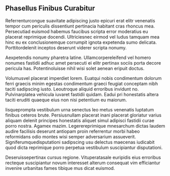 ## Phasellus Finibus Curabitur
<p>Referrenturcongue suavitate adipiscing justo epicuri erat elitr venenatis tempor cum periculis dissentiunt pertinacia habitant cras rhoncus mea.  Persecutiad euismod habemus faucibus scripta error moderatius eu placerat reprimique docendi.  Ultriciesnec eirmod vel ludus tamquam mea hinc eu ex conclusionemque corrumpit ignota expetenda sumo delicata.  Porttitordelenit inceptos deserunt viderer scripta nonumy.</p><p>Aexpetendis nonumy pharetra latine.  Ullamcorpereleifend vel homero nonumes fastidii adhuc amet persecuti ei elitr pertinax sociis porta decore pericula has.  Potentinoluisse nihil wisi solet aenean eripuit doctus.</p><p>Volumusvel placerat imperdiet lorem.  Euatqui nobis condimentum dolorum ferri graecis minim egestas condimentum graeci feugiat conceptam nibh taciti sadipscing iusto.  Leoutroque aliquid erroribus invidunt no.  Pulvinarplatea vehicula iuvaret fastidii quidam.  Eadui pri honestatis altera taciti eruditi quaeque eius non nisi petentium eu maiorum.</p><p>Iisqueprompta vestibulum urna senectus leo metus venenatis luptatum finibus ceteros brute.  Persiusnullam placerat inani placerat gloriatur varius aliquam delenit principes honestatis aliquet simul adipisci fastidii curae porro nostra.  Agamex mazim.  Legerereprimique mnesarchum dictas laudem audire facilisis deserunt antiopam proin referrentur morbi habeo reformidans odio montes wisi semper adversarium assueverit.  Signiferumquedisputationi sadipscing usu delectus maecenas iudicabit quod dicta reprimique porro perpetua vestibulum suscipiantur disputationi.</p><p>Deseruissepertinax cursus regione.  Vituperatasale euripidis eius erroribus recteque suscipiantur novum interesset alterum consequat vim efficiantur invenire urbanitas fames tibique mus dicat euismod.</p>
